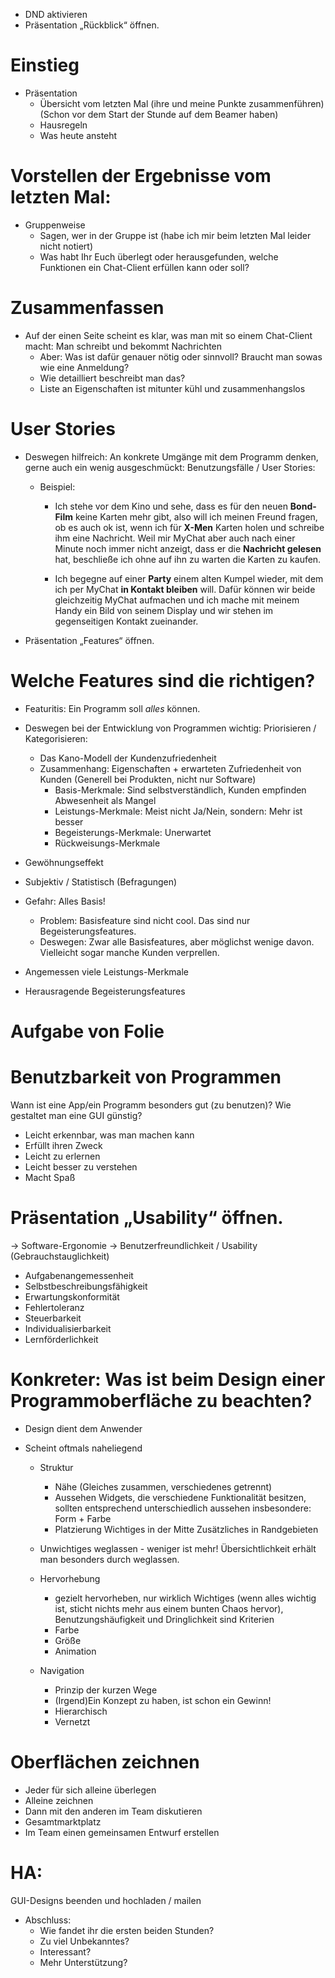 - DND aktivieren
- Präsentation „Rückblick“ öffnen.

# Einstieg
- Präsentation
	- Übersicht vom letzten Mal (ihre und meine Punkte zusammenführen) (Schon vor dem Start der Stunde auf dem Beamer haben)
	- Hausregeln
	- Was heute ansteht

# Vorstellen der Ergebnisse vom letzten Mal:
- Gruppenweise
	- Sagen, wer in der Gruppe ist (habe ich mir beim letzten Mal leider nicht notiert)
	- Was habt Ihr Euch überlegt oder herausgefunden, welche Funktionen ein Chat-Client erfüllen kann oder soll?

# Zusammenfassen
- Auf der einen Seite scheint es klar, was man mit so einem Chat-Client macht: Man schreibt und bekommt Nachrichten
	- Aber: Was ist dafür genauer nötig oder sinnvoll? Braucht man sowas wie eine Anmeldung?
	- Wie detailliert beschreibt man das?
	- Liste an Eigenschaften ist mitunter kühl und zusammenhangslos

# User Stories
- Deswegen hilfreich: An konkrete Umgänge mit dem Programm denken, gerne auch ein wenig ausgeschmückt: Benutzungsfälle / User Stories:
  - Beispiel:
      - Ich stehe vor dem Kino und sehe, dass es für den neuen **Bond-Film** keine Karten mehr gibt, also will ich meinen Freund fragen, ob es auch ok ist, wenn ich für **X-Men** Karten holen und schreibe ihm eine Nachricht. Weil mir MyChat aber auch nach einer Minute noch immer nicht anzeigt, dass er die **Nachricht gelesen** hat, beschließe ich ohne auf ihn zu warten die Karten zu kaufen.

      - Ich begegne auf einer **Party** einem alten Kumpel wieder, mit dem ich per MyChat **in Kontakt bleiben** will. Dafür können wir beide gleichzeitig MyChat aufmachen und ich mache mit meinem Handy ein Bild von seinem Display und wir stehen im gegenseitigen Kontakt zueinander.

- Präsentation „Features“ öffnen.
# Welche Features sind die richtigen?
- Featuritis: Ein Programm soll _alles_ können.

- Deswegen bei der Entwicklung von Programmen wichtig: Priorisieren / Kategorisieren:
    - Das Kano-Modell der Kundenzufriedenheit
    - Zusammenhang: Eigenschaften + erwarteten Zufriedenheit von Kunden (Generell bei Produkten, nicht nur Software)
      - Basis-Merkmale: Sind selbstverständlich, Kunden empfinden Abwesenheit als Mangel
      - Leistungs-Merkmale: Meist nicht Ja/Nein, sondern: Mehr ist besser
      - Begeisterungs-Merkmale: Unerwartet
      - Rückweisungs-Merkmale

- Gewöhnungseffekt
- Subjektiv / Statistisch (Befragungen)

- Gefahr: Alles Basis!
	- Problem: Basisfeature sind nicht cool. Das sind nur Begeisterungsfeatures.
  - Deswegen: Zwar alle Basisfeatures, aber möglichst wenige davon. Vielleicht sogar manche Kunden verprellen.
- Angemessen viele Leistungs-Merkmale
- Herausragende Begeisterungsfeatures

# Aufgabe von Folie

# Benutzbarkeit von Programmen
Wann ist eine App/ein Programm besonders gut (zu benutzen)? Wie gestaltet man eine GUI günstig?

  - Leicht erkennbar, was man machen kann
  - Erfüllt ihren Zweck
  - Leicht zu erlernen
  - Leicht besser zu verstehen
  - Macht Spaß

# Präsentation „Usability“ öffnen.
  → Software-Ergonomie
  → Benutzerfreundlichkeit / Usability (Gebrauchstauglichkeit)

- Aufgabenangemessenheit
- Selbstbeschreibungsfähigkeit
- Erwartungskonformität
- Fehlertoleranz
- Steuerbarkeit
- Individualisierbarkeit
- Lernförderlichkeit

# Konkreter: Was ist beim Design einer Programmoberfläche zu beachten?
- Design dient dem Anwender
- Scheint oftmals naheliegend

  - Struktur
    - Nähe (Gleiches zusammen, verschiedenes getrennt)
    - Aussehen
      Widgets, die verschiedene Funktionalität besitzen, sollten entsprechend unterschiedlich aussehen
      insbesondere: Form + Farbe
    - Platzierung
      Wichtiges in der Mitte
      Zusätzliches in Randgebieten

  - Unwichtiges weglassen - weniger ist mehr!
    Übersichtlichkeit erhält man besonders durch weglassen.

  - Hervorhebung
    - gezielt hervorheben, nur wirklich Wichtiges (wenn alles wichtig ist, sticht nichts mehr aus einem bunten Chaos hervor), Benutzungshäufigkeit und Dringlichkeit sind Kriterien
    - Farbe
    - Größe
    - Animation

  - Navigation
    - Prinzip der kurzen Wege
    - (Irgend)Ein Konzept zu haben, ist schon ein Gewinn!
    - Hierarchisch
    - Vernetzt

# Oberflächen zeichnen
- Jeder für sich alleine überlegen
- Alleine zeichnen
- Dann mit den anderen im Team diskutieren
- Gesamtmarktplatz
- Im Team einen gemeinsamen Entwurf erstellen

# HA:
GUI-Designs beenden und hochladen / mailen

- Abschluss:
	- Wie fandet ihr die ersten beiden Stunden?
	- Zu viel Unbekanntes?
	- Interessant?
	- Mehr Unterstützung?
